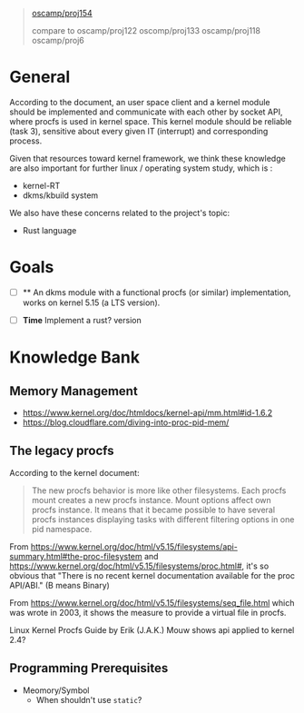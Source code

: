 > [oscamp/proj154](https://github.com/oscamp/proj154-linux-realtime-probe-tool)
> 
> compare to oscamp/proj122 oscomp/proj133 oscamp/proj118 oscamp/proj6

# General

According to the document, an user space client and a kernel module should be implemented and communicate with each other by socket API, where procfs is used in kernel space. This kernel module should be reliable (task 3), sensitive about every given IT (interrupt) and corresponding process.

Given that resources toward kernel framework, we think these knowledge are also important for further linux / operating system study, which is :

- kernel-RT
- dkms/kbuild system 

We also have these concerns related to the project's topic:

- Rust language 

# Goals

- [ ] **
  An dkms module with a functional procfs (or similar) implementation, works on kernel 5.15 (a LTS version).

- [ ] **Time**
  Implement a rust? version


# Knowledge Bank

## Memory Management

- <https://www.kernel.org/doc/htmldocs/kernel-api/mm.html#id-1.6.2>
- <https://blog.cloudflare.com/diving-into-proc-pid-mem/>

## The legacy procfs

According to the kernel document:

> The new procfs behavior is more like other filesystems. Each procfs mount creates a new procfs instance. Mount options affect own procfs instance. It means that it became possible to have several procfs instances displaying tasks with different filtering options in one pid namespace.

From <https://www.kernel.org/doc/html/v5.15/filesystems/api-summary.html#the-proc-filesystem> and <https://www.kernel.org/doc/html/v5.15/filesystems/proc.html#>, it's so obvious that "There is no recent kernel documentation available for the proc API/ABI." (B means Binary)

From <https://www.kernel.org/doc/html/v5.15/filesystems/seq_file.html> which was wrote in 2003, it shows the measure to provide a virtual file in procfs.

Linux Kernel Procfs Guide by Erik (J.A.K.) Mouw shows api applied to kernel 2.4?

## Programming Prerequisites

- Meomory/Symbol
  - When shouldn't use `static`?